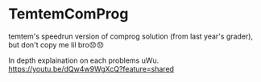 # TemtemComProg
temtem's speedrun version of comprog solution (from last year's grader), but don't copy me lil bro😞😞

In depth explaination on each problems uWu.
https://youtu.be/dQw4w9WgXcQ?feature=shared
